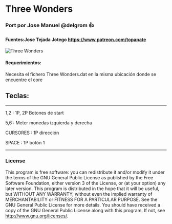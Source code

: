 # Three Wonders

### Port por Jose Manuel @delgrom :+1: 
#### Fuentes:Jose Tejada Jotego https://www.patreon.com/topapate

![Three Wonders](https://user-images.githubusercontent.com/31018768/93027446-2856b400-f60d-11ea-94bc-0fa70bdaa2a9.jpg)

#### Requerimientos:

Necesita el fichero Three Wonders.dat en la misma ubicación donde se encuentre el core

## Teclas:
--------------------------------------------------
1,2 :   1P, 2P Botones de start

5,6 :   Meter monedas izquierda y derecha

CURSORES : 1P dirección

SPACE    : 1P botón 1

---------------------------------------------------
### License


This program is free software: you can redistribute it and/or modify it under the terms of the GNU General Public License as published by the Free Software Foundation, either version 3 of the License, or (at your option) any later version.
This program is distributed in the hope that it will be useful, but WITHOUT ANY WARRANTY; without even the implied warranty of MERCHANTABILITY or FITNESS FOR A PARTICULAR PURPOSE. See the GNU General Public License for more details.
You should have received a copy of the GNU General Public License along with this program. If not, see http://www.gnu.org/licenses/.
